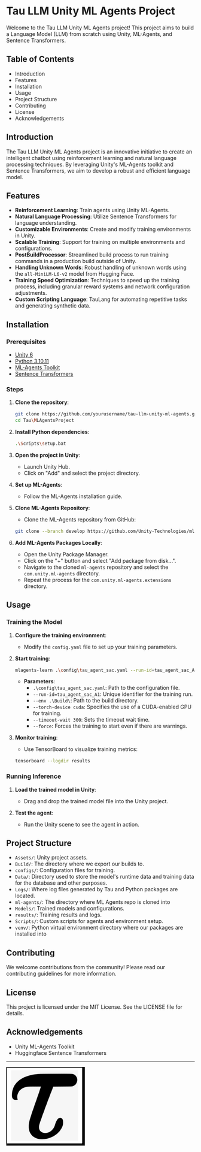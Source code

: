 # Tau LLM Unity ML Agents Project

Welcome to the Tau LLM Unity ML Agents project! This project aims to build a Language Model (LLM) from scratch using Unity, ML-Agents, and Sentence Transformers.

## Table of Contents

- Introduction
- Features
- Installation
- Usage
- Project Structure
- Contributing
- License
- Acknowledgements

## Introduction

The Tau LLM Unity ML Agents project is an innovative initiative to create an intelligent chatbot using reinforcement learning and natural language processing techniques. By leveraging Unity's ML-Agents toolkit and Sentence Transformers, we aim to develop a robust and efficient language model.

## Features

- **Reinforcement Learning**: Train agents using Unity ML-Agents.
- **Natural Language Processing**: Utilize Sentence Transformers for language understanding.
- **Customizable Environments**: Create and modify training environments in Unity.
- **Scalable Training**: Support for training on multiple environments and configurations.
- **PostBuildProcessor**: Streamlined build process to run training commands in a production build outside of Unity.
- **Handling Unknown Words**: Robust handling of unknown words using the `all-MiniLM-L6-v2` model from Hugging Face.
- **Training Speed Optimization**: Techniques to speed up the training process, including granular reward systems and network configuration adjustments.
- **Custom Scripting Language**: TauLang for automating repetitive tasks and generating synthetic data.

## Installation

### Prerequisites

- [Unity 6](https://unity.com/releases/editor/whats-new/6000.0.0)
- [Python 3.10.11](https://www.python.org/downloads/release/python-31011/)
- [ML-Agents Toolkit](https://github.com/Unity-Technologies/ml-agents/tree/develop)
- [Sentence Transformers](https://huggingface.co/sentence-transformers)

### Steps

1. **Clone the repository**:
    ```bash
    git clone https://github.com/yourusername/tau-llm-unity-ml-agents.git
    cd Tau\MLAgentsProject
    ```

2. **Install Python dependencies**:
    ```bash
    .\Scripts\setup.bat
    ```

3. **Open the project in Unity**:
    - Launch Unity Hub.
    - Click on "Add" and select the project directory.

4. **Set up ML-Agents**:
    - Follow the ML-Agents installation guide.

5. **Clone ML-Agents Repository**:
    - Clone the ML-Agents repository from GitHub:
    ```bash
    git clone --branch develop https://github.com/Unity-Technologies/ml-agents.git
    ```

6. **Add ML-Agents Packages Locally**:
    - Open the Unity Package Manager.
    - Click on the "+" button and select "Add package from disk...".
    - Navigate to the cloned `ml-agents` repository and select the `com.unity.ml-agents` directory.
    - Repeat the process for the `com.unity.ml-agents.extensions` directory.

## Usage

### Training the Model

1. **Configure the training environment**:
    - Modify the `config.yaml` file to set up your training parameters.

2. **Start training**:
    ```bash
    mlagents-learn .\config\tau_agent_sac.yaml --run-id=tau_agent_sac_A1 --env .\Build\ --torch-device cuda --timeout-wait 300 --force
    ```

    - **Parameters**:
        - `.\config\tau_agent_sac.yaml`: Path to the configuration file.
        - `--run-id=tau_agent_sac_A1`: Unique identifier for the training run.
        - `--env .\Build\`: Path to the build directory.
        - `--torch-device cuda`: Specifies the use of a CUDA-enabled GPU for training.
        - `--timeout-wait 300`: Sets the timeout wait time.
        - `--force`: Forces the training to start even if there are warnings.

3. **Monitor training**:
    - Use TensorBoard to visualize training metrics:
    ```bash
    tensorboard --logdir results
    ```

### Running Inference

1. **Load the trained model in Unity**:
    - Drag and drop the trained model file into the Unity project.

2. **Test the agent**:
    - Run the Unity scene to see the agent in action.

## Project Structure

- `Assets/`: Unity project assets.
- `Build/`: The directory where we export our builds to.
- `configs/`: Configuration files for training.
- `Data/`: Directory used to store the model's runtime data and training data for the database and other purposes.
- `Logs/`: Where log files generated by Tau and Python packages are located.
- `ml-agents/`: The directory where ML Agents repo is cloned into
- `Models/`: Trained models and configurations.
- `results/`: Training results and logs.
- `Scripts/`: Custom scripts for agents and environment setup.
- `venv/`: Python virtual environment directory where our packages are installed into

## Contributing

We welcome contributions from the community! Please read our contributing guidelines for more information.

## License

This project is licensed under the MIT License. See the LICENSE file for details.

## Acknowledgements

- Unity ML-Agents Toolkit
- Huggingface Sentence Transformers

---

![Screenshot of a the greek symbol tau](logo.png)
